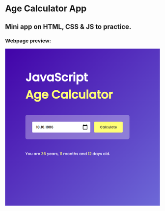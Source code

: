 # Age Calculator App

## Mini app on HTML, CSS & JS to practice.

### Webpage preview:
![image](https://github.com/dmitry1210/Age-Calculator-app/blob/main/img/age-calculator-app-screenshot.png)
